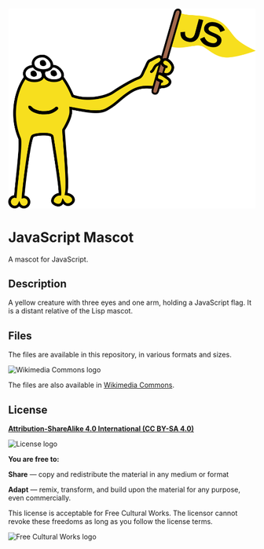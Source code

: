 ![JavaScript Mascot](952px-JavaScript_mascot.png)

# JavaScript Mascot

A mascot for JavaScript.

## Description

A yellow creature with three eyes and one arm, holding a JavaScript flag. It is a distant relative of the Lisp mascot.

## Files

The files are available in this repository, in various formats and sizes.

![Wikimedia Commons logo](https://upload.wikimedia.org/wikipedia/commons/thumb/4/4a/Commons-logo.svg/178px-Commons-logo.svg.png)

The files are also available in [Wikimedia Commons](https://commons.wikimedia.org/wiki/File:JavaScript_mascot.svg).

## License

**[Attribution-ShareAlike 4.0 International (CC BY-SA 4.0)](https://creativecommons.org/licenses/by-sa/4.0/deed.en)**

![License logo](https://upload.wikimedia.org/wikipedia/commons/thumb/e/e5/CC_BY-SA_icon.svg/320px-CC_BY-SA_icon.svg.png)

**You are free to:**

**Share** — copy and redistribute the material in any medium or format

**Adapt** — remix, transform, and build upon the material for any purpose, even commercially.

This license is acceptable for Free Cultural Works. The licensor cannot revoke these freedoms as long as you follow the license terms.

![Free Cultural Works logo](https://creativecommons.org/images/deed/FreeCulturalWorks_seal_x2.jpg)
